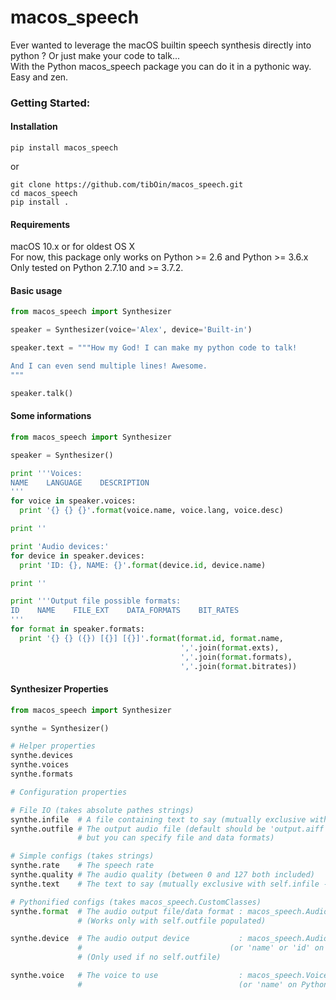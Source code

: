 # macos_speech
Ever wanted to leverage the macOS builtin speech synthesis directly into python ? Or just make your code to talk...<br>
With the Python macos_speech package you can do it in a pythonic way. Easy and zen.

### Getting Started:

#### Installation
`pip install macos_speech`

or

```
git clone https://github.com/tibOin/macos_speech.git
cd macos_speech
pip install .
```

#### Requirements
macOS 10.x or for oldest OS X <br>
For now, this package only works on Python >= 2.6 and Python >= 3.6.x <br>
Only tested on Python 2.7.10 and >= 3.7.2.

#### Basic usage
```python
from macos_speech import Synthesizer

speaker = Synthesizer(voice='Alex', device='Built-in')

speaker.text = """How my God! I can make my python code to talk!

And I can even send multiple lines! Awesome.
"""

speaker.talk()
```

#### Some informations

```python
from macos_speech import Synthesizer

speaker = Synthesizer()

print '''Voices:
NAME    LANGUAGE    DESCRIPTION
'''
for voice in speaker.voices:
  print '{} {} {}'.format(voice.name, voice.lang, voice.desc)

print ''

print 'Audio devices:'
for device in speaker.devices:
  print 'ID: {}, NAME: {}'.format(device.id, device.name)

print ''

print '''Output file possible formats:
ID    NAME    FILE_EXT    DATA_FORMATS    BIT_RATES
'''
for format in speaker.formats:
  print '{} {} ({}) [{}] [{}]'.format(format.id, format.name,
                                      ','.join(format.exts),
                                      ','.join(format.formats),
                                      ','.join(format.bitrates))

```

#### Synthesizer Properties
```python
from macos_speech import Synthesizer

synthe = Synthesizer()

# Helper properties
synthe.devices
synthe.voices
synthe.formats

# Configuration properties

# File IO (takes absolute pathes strings)
synthe.infile  # A file containing text to say (mutually exclusive with self.text - high priority)
synthe.outfile # The output audio file (default should be 'output.aiff'
               # but you can specify file and data formats)

# Simple configs (takes strings)
synthe.rate    # The speech rate
synthe.quality # The audio quality (between 0 and 127 both included)
synthe.text    # The text to say (mutually exclusive with self.infile - low priority)

# Pythonified configs (takes macos_speech.CustomClasses)
synthe.format  # The audio output file/data format : macos_speech.AudioFormat
               # (Works only with self.outfile populated)

synthe.device  # The audio output device           : macos_speech.AudioDevice
               #                                 (or 'name' or 'id' on Python 3)
               # (Only used if no self.outfile)

synthe.voice   # The voice to use                  : macos_speech.Voice
               #                                   (or 'name' on Python 3)
```
